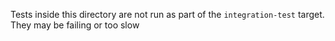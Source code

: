 Tests inside this directory are not run as part of the `integration-test` target. They may be failing or too slow 
